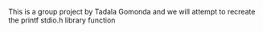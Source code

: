 This is a group project by Tadala Gomonda and
we will attempt to recreate the printf stdio.h library function